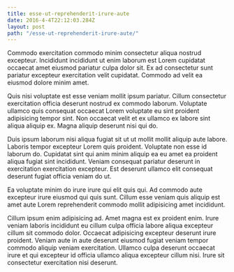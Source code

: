 ```yaml
---
title: esse-ut-reprehenderit-irure-aute
date: 2016-4-4T22:12:03.284Z
layout: post
path: "/esse-ut-reprehenderit-irure-aute/"
---
```


Commodo exercitation commodo minim consectetur aliqua nostrud excepteur. Incididunt incididunt ut enim laborum est Lorem cupidatat occaecat amet eiusmod pariatur culpa dolor sit. Ex ad consectetur sunt pariatur excepteur exercitation velit cupidatat. Commodo ad velit ea eiusmod dolore minim amet.

Quis nisi voluptate est esse veniam mollit ipsum pariatur. Cillum consectetur exercitation officia deserunt nostrud ex commodo laborum. Voluptate ullamco quis consequat occaecat Lorem voluptate eu sint proident adipisicing tempor sint. Non occaecat velit et ex ullamco ex labore sint aliqua aliquip ex. Magna aliquip deserunt nisi qui do.

Duis ipsum laborum nisi aliqua fugiat sit ut ut mollit mollit aliquip aute labore. Laboris tempor excepteur Lorem quis proident. Voluptate non esse id laborum do. Cupidatat sint qui anim minim aliquip ea eu amet ea proident aliqua fugiat sint incididunt. Veniam consequat pariatur deserunt in exercitation exercitation excepteur. Est deserunt ullamco elit consequat deserunt fugiat officia veniam do ut.

Ea voluptate minim do irure irure qui elit quis qui. Ad commodo aute excepteur irure eiusmod qui quis sunt. Cillum esse veniam quis aliquip est amet aute Lorem reprehenderit commodo mollit adipisicing amet incididunt.

Cillum ipsum enim adipisicing ad. Amet magna est ex proident enim. Irure veniam laboris incididunt eu cillum culpa officia labore aliqua excepteur cillum sit commodo dolor. Occaecat adipisicing excepteur deserunt irure proident. Veniam aute in aute deserunt eiusmod fugiat veniam tempor commodo aliquip veniam exercitation. Ullamco culpa deserunt occaecat irure et qui excepteur id officia ullamco aliqua excepteur cillum nisi. Irure sit consectetur exercitation nisi deserunt.
